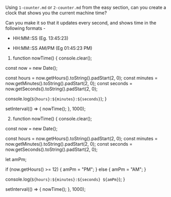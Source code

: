 Using `1-counter.md` or `2-counter.md` from the easy section, can you create a
clock that shows you the current machine time?

Can you make it so that it updates every second, and shows time in the following formats -

- HH:MM::SS (Eg. 13:45:23)

- HH:MM::SS AM/PM (Eg 01:45:23 PM)

1. function nowTime() {
   console.clear();

const now = new Date();

const hours = now.getHours().toString().padStart(2, 0);
const minutes = now.getMinutes().toString().padStart(2, 0);
const seconds = now.getSeconds().toString().padStart(2, 0);

console.log(`${hours}:${minutes}:${seconds}`);
}

setInterval(() => {
nowTime();
}, 1000);

2. function nowTime() {
   console.clear();

const now = new Date();

const hours = now.getHours().toString().padStart(2, 0);
const minutes = now.getMinutes().toString().padStart(2, 0);
const seconds = now.getSeconds().toString().padStart(2, 0);

let amPm;

if (now.getHours() >= 12) {
amPm = "PM";
} else {
amPm = "AM";
}

console.log(`${hours}:${minutes}:${seconds} ${amPm}`);
}

setInterval(() => {
nowTime();
}, 1000);
